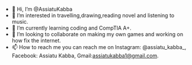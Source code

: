 - 👋 Hi, I’m @AssiatuKabba
- 👀 I’m interested in travelling,drawing,reading novel and listening to music.
- 🌱 I’m currently learning coding and CompTIA A+.
- 💞️ I’m looking to collaborate on making my own games and working on how fix the internet.
- 📫 How to reach me you can reach me on Instagram: @assiatu_kabba_, Facebook: Assiatu Kabba, Gmail:assiatukabba1@gmail.com.

<!---
AssiatuKabba/AssiatuKabba is a ✨ special ✨ repository because its `README.md` (this file) appears on your GitHub profile.
You can click the Preview link to take a look at your changes.
--->
